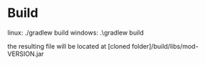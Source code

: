 # Build

linux: ./gradlew build
windows: .\gradlew build

the resulting file will be located at [cloned folder]/build/libs/mod-VERSION.jar
